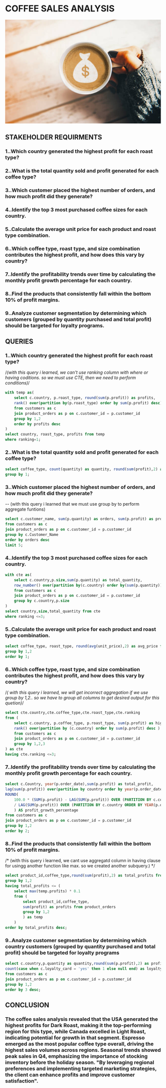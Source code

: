 # COFFEE SALES ANALYSIS
![Coffee sales](https://github.com/Srinathp712/SQL_project/blob/main/coffee.pic)
## STAKEHOLDER REQUIRMENTS
### 1..Which country generated the highest profit for each roast type?
### 2..What is the total quantity sold and profit generated for each coffee type?
### 3..Which customer placed the highest number of orders, and how much profit did they generate?
### 4..Identify the top 3 most purchased coffee sizes for each country.
### 5..Calculate the average unit price for each product and roast type combination.
### 6..Which coffee type, roast type, and size combination contributes the highest profit, and how does this vary by country?
### 7..Identify the profitability trends over time by calculating the monthly profit growth percentage for each country.
### 8..Find the products that consistently fall within the bottom 10% of profit margins.
### 9..Analyze customer segmentation by determining which customers (grouped by quantity purchased and total profit) should be targeted for loyalty programs.

## QUERIES
### 1..Which country generated the highest profit for each roast type?
/*(with this query i learned, we can't use ranking column with where or having coditions. so we must use CTE, then we need to perform conditions)*/

```SQL
with temp as(
	select c.country, p.roast_type, round(sum(p.profit)) as profits,
	rank() over(partition by(p.roast_type) order by sum(p.profit) desc) as ranking
	from customers as c
	join product_orders as p on c.customer_id = p.customer_id
	group by 1,2
    order by profits desc
)
select country, roast_type, profits from temp
where ranking=1;
```

### 2..What is the total quantity sold and profit generated for each coffee type?

```sql
select coffee_type, count(quantity) as quantity, round(sum(profit),2) as profit from product_orders
group by 1;
```
### 3..Which customer placed the highest number of orders, and how much profit did they generate?
-- (with this query i learned that we must use group by to perform aggregate funtions)

```sql
select c.customer_name, sum(p.quantity) as orders, sum(p.profit) as profits
from customers as c
join product_orders as p on c.customer_id = p.customer_id
group by c.Customer_Name
order by orders desc
limit 5;
```

### 4..Identify the top 3 most purchased coffee sizes for each country.

```sql
with cte as(
	select c.country,p.size,sum(p.quantity) as total_quantity,
    row_number() over(partition by(c.country) order by(sum(p.quantity))desc) as ranking
    from customers as c
    join product_orders as p on c.customer_id = p.customer_id
	group by c.country,p.size
)
select country,size,total_quantity from cte
where ranking <=3;
```

### 5..Calculate the average unit price for each product and roast type combination.

```sql
select coffee_type, roast_type, round(avg(unit_price),2) as avg_price from product_orders
group by 1,2
order by 1;
```


### 6..Which coffee type, roast type, and size combination contributes the highest profit, and how does this vary by country? 
/*( with this query i learned, we will get incorrect aggregation if we use group by 1,2.. so we have to group all columns
to get desired output  for this quetion)*/

```sql
select cte.country,cte.coffee_type,cte.roast_type,cte.ranking
from (
	select c.country, p.coffee_type, p.roast_type, sum(p.profit) as highest_profit,
	rank() over(partition by (c.country) order by sum(p.profit) desc ) as ranking
	from customers as c
	join product_orders as p on c.customer_id = p.customer_id
	group by 1,2,3
) as cte
having cte.ranking <=3;
```

### 7..Identify the profitability trends over time by calculating the monthly profit growth percentage for each country.

```sql
select c.Country, year(p.order_date),sum(p.profit) as total_profit,
lag(sum(p.profit)) over(partition by country order by year(p.order_date) asc) as yearly_profit,
ROUND(
	100.0 * (SUM(p.profit) - LAG(SUM(p.profit)) OVER (PARTITION BY c.country ORDER BY YEAR(p.order_date)))
	/ LAG(SUM(p.profit)) OVER (PARTITION BY c.country ORDER BY YEAR(p.order_date)),2
    ) AS profit_growth_percentage
from customers as c
join product_orders as p on c.customer_id = p.customer_id
group by 1,2
order by 2;
```


### 8..Find the products that consistently fall within the bottom 10% of profit margins.
/* (with this query i learned, we cant use aggregatd column in having clause for usingg another function like max.
so we created another subquery.) */

```sql
select product_id,coffee_type,round(sum(profit),2) as total_profits from product_orders
group by 1,2
having total_profits <= (
	select max(temp.profits) * 0.1
    from (
		select product_id,coffee_type,
        sum(profit) as profits from product_orders
        group by 1,2
		) as temp
	)
order by total_profits desc;
```

### 9..Analyze customer segmentation by determining which country customers (grouped by quantity purchased and total profit) should be targeted for loyalty programs

```sql
select c.country,p.quantity as quantity,round(sum(p.profit),2) as profits,
count(case when c.loyalty_card = 'yes' then 1 else null end) as loyalty
from customers as c 
join product_orders as p on c.customer_id = p.customer_id
group by 1,2
order by 3 desc;
```

## CONCLUSION
### The coffee sales analysis revealed that the USA generated the highest profits for Dark Roast, making it the top-performing region for this type, while Canada excelled in Light Roast, indicating potential for growth in that segment. Espresso emerged as the most popular coffee type overall, driving the highest sales volumes across regions. Seasonal trends showed peak sales in Q4, emphasizing the importance of stocking inventory before the holiday season. "By leveraging regional preferences and implementing targeted marketing strategies, the client can enhance profits and improve customer satisfaction".
